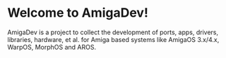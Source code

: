<!-- AmigaDev documentation master file, created by
sphinx-quickstart on Wed Jul 25 14:36:23 2018.
You can adapt this file completely to your liking, but it should at least
contain the root `toctree` directive. -->
# Welcome to AmigaDev!

AmigaDev is a project to collect the development of ports, apps, drivers,
libraries, hardware, et al. for Amiga based systems like AmigaOS 3.x/4.x,
WarpOS, MorphOS and AROS.

